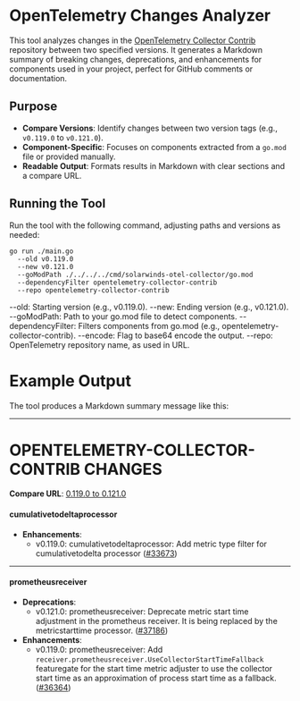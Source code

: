 # OpenTelemetry Changes Analyzer

This tool analyzes changes in the [OpenTelemetry Collector Contrib](https://github.com/open-telemetry/opentelemetry-collector-contrib) repository between two specified versions. It generates a Markdown summary of breaking changes, deprecations, and enhancements for components used in your project, perfect for GitHub comments or documentation.

## Purpose

- **Compare Versions**: Identify changes between two version tags (e.g., `v0.119.0` to `v0.121.0`).
- **Component-Specific**: Focuses on components extracted from a `go.mod` file or provided manually.
- **Readable Output**: Formats results in Markdown with clear sections and a compare URL.


## Running the Tool
Run the tool with the following command, adjusting paths and versions as needed:
```
go run ./main.go 
  --old v0.119.0 
  --new v0.121.0 
  --goModPath ./../../../cmd/solarwinds-otel-collector/go.mod 
  --dependencyFilter opentelemetry-collector-contrib 
  --repo opentelemetry-collector-contrib
```

--old: Starting version (e.g., v0.119.0).
--new: Ending version (e.g., v0.121.0).
--goModPath: Path to your go.mod file to detect components.
--dependencyFilter: Filters components from go.mod (e.g., opentelemetry-collector-contrib).
--encode: Flag to base64 encode the output.
--repo: OpenTelemetry repository name, as used in URL.

# Example Output

The tool produces a Markdown summary message like this:

---
# OPENTELEMETRY-COLLECTOR-CONTRIB CHANGES
**Compare URL**: [0.119.0 to 0.121.0](https://github.com/open-telemetry/opentelemetry-collector-contrib/compare/v0.119.0...v0.121.0)

#### cumulativetodeltaprocessor
- **Enhancements**:
  - v0.119.0: cumulativetodeltaprocessor: Add metric type filter for cumulativetodelta processor ([#33673](https://github.com/open-telemetry/opentelemetry-collector-contrib/pull/33673))

---
#### prometheusreceiver
- **Deprecations**:
  - v0.121.0: prometheusreceiver: Deprecate metric start time adjustment in the prometheus receiver. It is being replaced by the metricstarttime processor. ([#37186](https://github.com/open-telemetry/opentelemetry-collector-contrib/pull/37186))
- **Enhancements**:
  - v0.119.0: prometheusreceiver: Add `receiver.prometheusreceiver.UseCollectorStartTimeFallback` featuregate for the start time metric adjuster to use the collector start time as an approximation of process start time as a fallback. ([#36364](https://github.com/open-telemetry/opentelemetry-collector-contrib/pull/36364))
